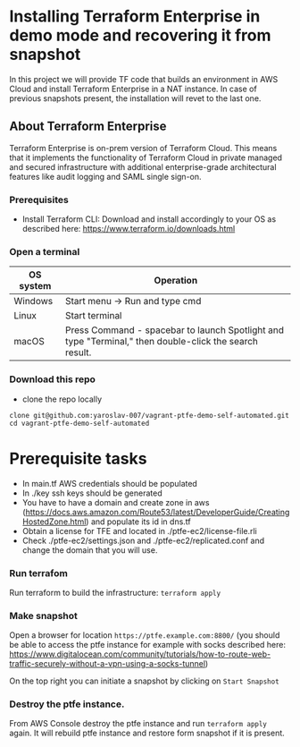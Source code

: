 
# Installing Terraform Enterprise in demo mode and recovering it from snapshot 

In this project we will provide TF code that builds an environment in AWS Cloud and install Terraform Enterprise in a NAT instance. In case of previous snapshots present, the installation will revet to the last one.

## About Terraform Enterprise
Terraform Enterprise is on-prem version of Terraform Cloud. This means that it implements the functionality of Terraform Cloud in private managed and secured infrastructure with additional enterprise-grade architectural features like audit logging and SAML single sign-on.


### Prerequisites
 - Install Terraform CLI:
Download and install accordingly to your OS as described here:
https://www.terraform.io/downloads.html




### Open a terminal


 OS system | Operation
 ------------ | -------------
| Windows | Start menu -> Run and type cmd |
| Linux  |Start terminal |
| macOS | Press Command - spacebar to launch Spotlight and type "Terminal," then double-click the search result. |

### Download this repo
- clone the repo locally
```
clone git@github.com:yaroslav-007/vagrant-ptfe-demo-self-automated.git
cd vagrant-ptfe-demo-self-automated
```
# Prerequisite tasks

 - In main.tf AWS credentials should be populated
 - In ./key ssh keys should be generated
 - You have to have a domain and create zone in aws (https://docs.aws.amazon.com/Route53/latest/DeveloperGuide/CreatingHostedZone.html) and populate its id in dns.tf
 - Obtain a license for TFE and located in ./ptfe-ec2/license-file.rli
 - Check ./ptfe-ec2/settings.json and ./ptfe-ec2/replicated.conf and change the domain that you will use.



### Run terrafom 

Run terraform to build the infrastructure:
`terraform apply`

### Make snapshot
Open a browser for location `https://ptfe.example.com:8800/` (you should be able to access the ptfe instance for example with socks described here: https://www.digitalocean.com/community/tutorials/how-to-route-web-traffic-securely-without-a-vpn-using-a-socks-tunnel)

On the top right you can initiate a snapshot by clicking on `Start Snapshot` 


### Destroy the ptfe instance.

From AWS Console destroy the ptfe instance and run `terraform apply` again. It will rebuild ptfe instance and restore form snapshot if it is present. 
